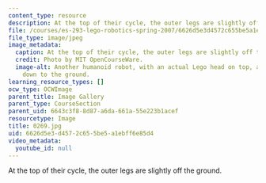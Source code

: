 ```yaml
---
content_type: resource
description: At the top of their cycle, the outer legs are slightly off the ground.
file: /courses/es-293-lego-robotics-spring-2007/6626d5e3d4572c655be5a1ebff6e85d4_0269.jpg
file_type: image/jpeg
image_metadata:
  caption: At the top of their cycle, the outer legs are slightly off the ground.
  credit: Photo by MIT OpenCourseWare.
  image-alt: Another humanoid robot, with an actual Lego head on top, and arms extending
    down to the ground.
learning_resource_types: []
ocw_type: OCWImage
parent_title: Image Gallery
parent_type: CourseSection
parent_uid: 6643c3f8-8d87-a6da-661a-55e223b1acef
resourcetype: Image
title: 0269.jpg
uid: 6626d5e3-d457-2c65-5be5-a1ebff6e85d4
video_metadata:
  youtube_id: null
---
```

At the top of their cycle, the outer legs are slightly off the ground.